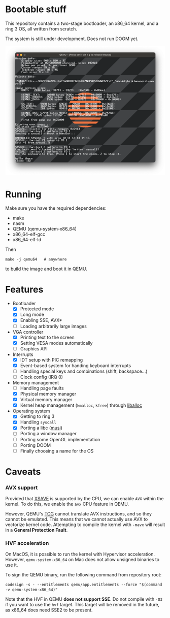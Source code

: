 # Bootable stuff

This repository contains a two-stage bootloader, an x86_64 kernel, and a ring 3 OS, all written from scratch.

The system is still under development. 
Does not run DOOM yet.

![current state](docs/current.png)

# Running

Make sure you have the required dependencies:

- make
- nasm
- QEMU (qemu-system-x86_64)
- x86_64-elf-gcc
- x86_64-elf-ld

Then

```shell
make -j qemu64   # anywhere
```

to build the image and boot it in QEMU.

# Features

- Bootloader
    - [x] Protected mode
    - [x] Long mode
    - [x] Enabling SSE, AVX*
    - [ ] Loading arbitrarily large images
- VGA controller
    - [x] Printing text to the screen
    - [x] Setting VESA modes automatically
    - [ ] Graphics API
- Interrupts
    - [x] IDT setup with PIC remapping
    - [x] Event-based system for handing keyboard interrupts
    - [ ] Handling special keys and combinations (shift, backspace...)
    - [ ] Clock config (IRQ 0)
- Memory management
    - [ ] Handling page faults
    - [x] Physical memory manager
    - [x] Virtual memory manager
    - [x] Kernel heap management (`kmalloc`, `kfree`) through [liballoc](https://github.com/blanham/liballoc)
- Operating system
    - [x] Getting to ring 3
    - [x] Handling `syscall`
    - [x] Porting a libc ([musl](http://musl.libc.org))
    - [ ] Porting a window manager
    - [ ] Porting some OpenGL implementation
    - [ ] Porting DOOM
    - [ ] Finally choosing a name for the OS
# Caveats

### AVX support

Provided that [XSAVE](https://wiki.osdev.org/SSE#XSAVE) is supported by the CPU, we can enable `AVX` within the kernel.
To do this, we enable the `avx` CPU feature in QEMU.

However, QEMU's [TCG](https://wiki.qemu.org/Features/TCG) cannot translate AVX instructions, and so they cannot be
emulated. This means that we cannot actually use AVX to vectorize kernel code. Attempting to compile the kernel
with `-mavx` will result in a **General Protection Fault**.

### HVF acceleration

On MacOS, it is possible to run the kernel with Hypervisor acceleration. However, `qemu-system-x86_64` on Mac does not
allow unsigned binaries to use it.

To sign the QEMU binary, run the following command from repository root:

```shell
codesign -s - --entitlements qemu/app.entitlements --force "$(command -v qemu-system-x86_64)"
```

Note that the HVF in QEMU **does not support SSE**. Do not compile with `-O3` if you want to use the `hvf` target.
This target will be removed in the future, as x86_64 does need SSE2 to be present.